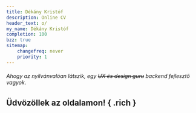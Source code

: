 ```yaml
---
title: Dékány Kristóf
description: Online CV
header_text: o/
my_name: Dékány Kristóf
completion: 100
bzz: true
sitemap:
    changefreq: never
    priority: 1
---
```


###### Ahogy az nyilvánvalóan látszik, egy ~~UX és design guru~~  backend fejlesztő vagyok.

## Üdvözöllek az oldalamon! { .rich }
